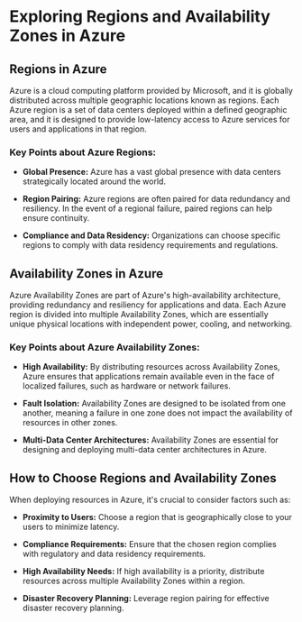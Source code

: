 # Exploring Regions and Availability Zones in Azure
 
## Regions in Azure  

Azure is a cloud computing platform provided by Microsoft, and it is globally distributed across multiple geographic locations known as regions. Each Azure region is a set of data centers deployed within a defined geographic area, and it is designed to provide low-latency access to Azure services for users and applications in that region.

### Key Points about Azure Regions:

- **Global Presence:** Azure has a vast global presence with data centers strategically located around the world.
  
- **Region Pairing:** Azure regions are often paired for data redundancy and resiliency. In the event of a regional failure, paired regions can help ensure continuity.

- **Compliance and Data Residency:** Organizations can choose specific regions to comply with data residency requirements and regulations.

## Availability Zones in Azure

Azure Availability Zones are part of Azure's high-availability architecture, providing redundancy and resiliency for applications and data. Each Azure region is divided into multiple Availability Zones, which are essentially unique physical locations with independent power, cooling, and networking.

### Key Points about Azure Availability Zones:

- **High Availability:** By distributing resources across Availability Zones, Azure ensures that applications remain available even in the face of localized failures, such as hardware or network failures.

- **Fault Isolation:** Availability Zones are designed to be isolated from one another, meaning a failure in one zone does not impact the availability of resources in other zones.

- **Multi-Data Center Architectures:** Availability Zones are essential for designing and deploying multi-data center architectures in Azure.

## How to Choose Regions and Availability Zones

When deploying resources in Azure, it's crucial to consider factors such as:

- **Proximity to Users:** Choose a region that is geographically close to your users to minimize latency.

- **Compliance Requirements:** Ensure that the chosen region complies with regulatory and data residency requirements.

- **High Availability Needs:** If high availability is a priority, distribute resources across multiple Availability Zones within a region.

- **Disaster Recovery Planning:** Leverage region pairing for effective disaster recovery planning.

